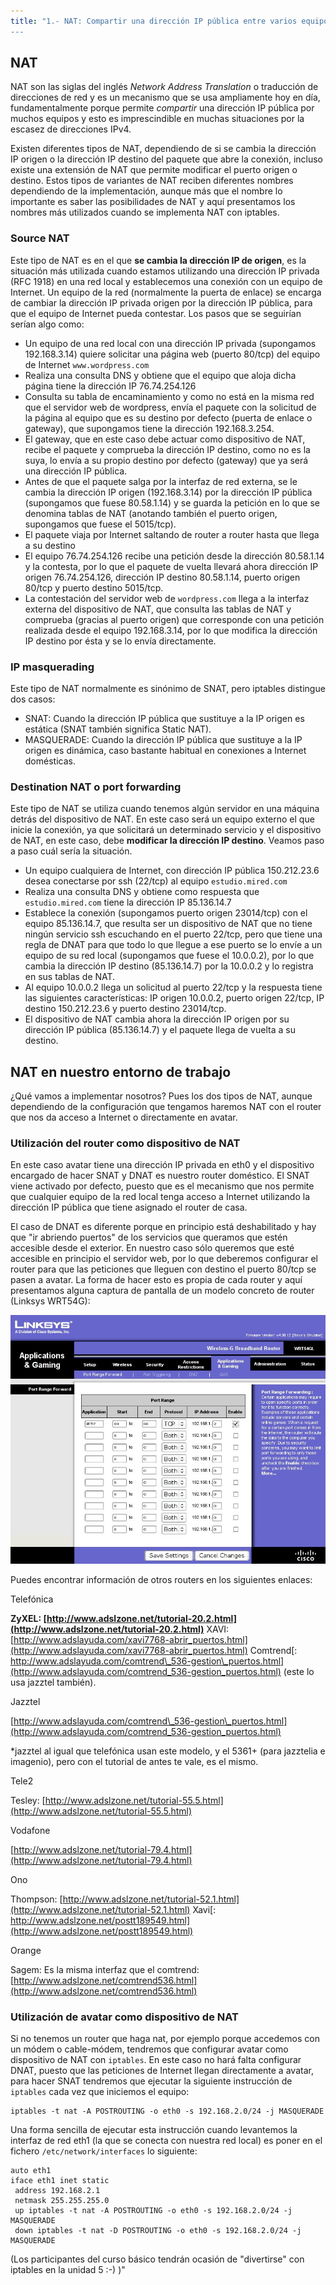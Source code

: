 ```yaml
---
title: "1.- NAT: Compartir una dirección IP pública entre varios equipos
---
```


## NAT

NAT son las siglas del inglés _Network Address Translation_ o traducción de direcciones de red y es un mecanismo que se usa ampliamente hoy en día, fundamentalmente porque permite _compartir_ una dirección IP pública por muchos equipos y esto es imprescindible en muchas situaciones por la escasez de direcciones IPv4.

Existen diferentes tipos de NAT, dependiendo de si se cambia la dirección IP origen o la dirección IP destino del paquete que abre la conexión, incluso existe una extensión de NAT que permite modificar el puerto origen o destino. Estos tipos de variantes de NAT reciben diferentes nombres dependiendo de la implementación, aunque más que el nombre lo importante es saber las posibilidades de NAT y aquí presentamos los nombres más utilizados cuando se implementa NAT con iptables.

### Source NAT

Este tipo de NAT es en el que **se cambia la dirección IP de origen**, es la situación más utilizada cuando estamos utilizando una dirección IP privada (RFC 1918) en una red local y establecemos una conexión con un equipo de Internet. Un equipo de la red (normalmente la puerta de enlace) se encarga de cambiar la dirección IP privada origen por la dirección IP pública, para que el equipo de Internet pueda contestar. Los pasos que se seguirían serían algo como:

* Un equipo de una red local con una dirección IP privada (supongamos 192.168.3.14) quiere solicitar una página web (puerto 80/tcp) del equipo de Internet `www.wordpress.com`
* Realiza una consulta DNS y obtiene que el equipo que aloja dicha página tiene la dirección IP 76.74.254.126
* Consulta su tabla de encaminamiento y como no está en la misma red que el servidor web de wordpress, envía el paquete con la solicitud de la página al equipo que es su destino por defecto (puerta de enlace o gateway), que supongamos tiene la dirección 192.168.3.254.
* El gateway, que en este caso debe actuar como dispositivo de NAT, recibe el paquete y comprueba la dirección IP destino, como no es la suya, lo envía a su propio destino por defecto (gateway) que ya será una dirección IP pública.
* Antes de que el paquete salga por la interfaz de red externa, se le cambia la dirección IP origen (192.168.3.14) por la dirección IP pública (supongamos que fuese 80.58.1.14) y se guarda la petición en lo que se denomina tablas de NAT (anotando también el puerto origen, supongamos que fuese el 5015/tcp).
* El paquete viaja por Internet saltando de router a router hasta que llega a su destino
* El equipo 76.74.254.126 recibe una petición desde la dirección 80.58.1.14 y la contesta, por lo que el paquete de vuelta llevará ahora dirección IP origen 76.74.254.126, dirección IP destino 80.58.1.14, puerto origen 80/tcp y puerto destino 5015/tcp.
* La contestación del servidor web de `wordpress.com` llega a la interfaz externa del dispositivo de NAT, que consulta las tablas de NAT y comprueba (gracias al puerto origen) que corresponde con una petición realizada desde el equipo 192.168.3.14, por lo que modifica la dirección IP destino por ésta y se lo envía directamente.

### IP masquerading

Este tipo de NAT normalmente es sinónimo de SNAT, pero iptables distingue dos casos:

* SNAT: Cuando la dirección IP pública que sustituye a la IP origen es estática (SNAT también significa Static NAT).
* MASQUERADE: Cuando la dirección IP pública que sustituye a la IP origen es dinámica, caso bastante habitual en conexiones a Internet domésticas.

### Destination NAT o port forwarding

Este tipo de NAT se utiliza cuando tenemos algún servidor en una máquina detrás del dispositivo de NAT. En este caso será un equipo externo el que inicie la conexión, ya que solicitará un determinado servicio y el dispositivo de NAT, en este caso, debe **modificar la dirección IP destino**. Veamos paso a paso cuál sería la situación.

* Un equipo cualquiera de Internet, con dirección IP pública 150.212.23.6 desea conectarse por ssh (22/tcp) al equipo `estudio.mired.com`
* Realiza una consulta DNS y obtiene como respuesta que `estudio.mired.com` tiene la dirección IP 85.136.14.7
* Establece la conexión (supongamos puerto origen 23014/tcp) con el equipo 85.136.14.7, que resulta ser un dispositivo de NAT que no tiene ningún servicio ssh escuchando en el puerto 22/tcp, pero que tiene una regla de DNAT para que todo lo que llegue a ese puerto se lo envíe a un equipo de su red local (supongamos que fuese el 10.0.0.2), por lo que cambia la dirección IP destino (85.136.14.7) por la 10.0.0.2 y lo registra en sus tablas de NAT.
* Al equipo 10.0.0.2 llega un solicitud al puerto 22/tcp y la respuesta tiene las siguientes características: IP origen 10.0.0.2, puerto origen 22/tcp, IP destino 150.212.23.6 y puerto destino 23014/tcp.
* El dispositivo de NAT cambia ahora la dirección IP origen por su dirección IP pública (85.136.14.7) y el paquete llega de vuelta a su destino.

## NAT en nuestro entorno de trabajo

¿Qué vamos a implementar nosotros? Pues los dos tipos de NAT, aunque dependiendo de la configuración que tengamos haremos NAT con el router que nos da acceso a Internet o directamente en avatar.

### Utilización del router como dispositivo de NAT

En este caso avatar tiene una dirección IP privada en eth0 y el dispositivo encargado de hacer SNAT y DNAT es nuestro router doméstico. El SNAT viene activado por defecto, puesto que es el mecanismo que nos permite que cualquier equipo de la red local tenga acceso a Internet utilizando la dirección IP pública que tiene asignado el router de casa.

El caso de DNAT es diferente porque en principio está deshabilitado y hay que "ir abriendo puertos" de los servicios que queramos que estén accesible desde el exterior. En nuestro caso sólo queremos que esté accesible en principio el servidor web, por lo que deberemos configurar el router para que las peticiones que lleguen con destino el puerto 80/tcp se pasen a avatar. La forma de hacer esto es propia de cada router y aquí presentamos alguna captura de pantalla de un modelo concreto de router (Linksys WRT54G):

![linksys-dnat](../img/linksys-dnat.jpg "linksys-dnat")


Puedes encontrar información de otros routers en los siguientes enlaces:

Telefónica

**ZyXEL: [http://www.adslzone.net/tutorial-20.2.html](http://www.adslzone.net/tutorial-20.2.html)**
XAVI: [http://www.adslayuda.com/xavi7768-abrir_puertos.html](http://www.adslayuda.com/xavi7768-abrir_puertos.html)
Comtrend[: http://www.adslayuda.com/comtrend\_536-gestion\_puertos.html](http://www.adslayuda.com/comtrend_536-gestion_puertos.html) (este lo usa jazztel también).

Jazztel

[http://www.adslayuda.com/comtrend\_536-gestion\_puertos.html](http://www.adslayuda.com/comtrend_536-gestion_puertos.html)

*jazztel al igual que telefónica usan este modelo, y el 5361+ (para jazztelia e imagenio), pero con el tutorial de antes te vale, es el mismo.

Tele2

Tesley: [http://www.adslzone.net/tutorial-55.5.html](http://www.adslzone.net/tutorial-55.5.html)

Vodafone

[http://www.adslzone.net/tutorial-79.4.html](http://www.adslzone.net/tutorial-79.4.html)

Ono

Thompson: [http://www.adslzone.net/tutorial-52.1.html](http://www.adslzone.net/tutorial-52.1.html)
Xavi[: http://www.adslzone.net/postt189549.html](http://www.adslzone.net/postt189549.html)

Orange

Sagem: Es la misma interfaz que el comtrend: [http://www.adslzone.net/comtrend536.html](http://www.adslzone.net/comtrend536.html)

### Utilización de avatar como dispositivo de NAT

Si no tenemos un router que haga nat, por ejemplo porque accedemos con un módem o cable-módem, tendremos que configurar avatar como dispositivo de NAT con `iptables`. En este caso no hará falta configurar DNAT, puesto que las peticiones de Internet llegan directamente a avatar, para hacer SNAT tendremos que ejecutar la siguiente instrucción de `iptables` cada vez que iniciemos el equipo:

    iptables -t nat -A POSTROUTING -o eth0 -s 192.168.2.0/24 -j MASQUERADE

Una forma sencilla de ejecutar esta instrucción cuando levantemos la interfaz de red eth1 (la que se conecta con nuestra red local) es poner en el fichero `/etc/network/interfaces` lo siguiente:

    auto eth1
    iface eth1 inet static
     address 192.168.2.1
     netmask 255.255.255.0
     up iptables -t nat -A POSTROUTING -o eth0 -s 192.168.2.0/24 -j MASQUERADE
     down iptables -t nat -D POSTROUTING -o eth0 -s 192.168.2.0/24 -j MASQUERADE

(Los participantes del curso básico tendrán ocasión de "divertirse" con iptables en la unidad 5 :-) )"